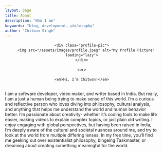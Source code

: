 ```yaml
---
layout: page
title: About
description: "Who I am"
keywords: "blog, development, philosophy"
author: "Chitwan Singh"
---
```


<div align="center">

    <div class="profile-pic">
        <img src="/assets/images/profile.jpeg" alt="My Profile Picture" loading="lazy">
    </div>

    <br>

    <em>Hi, I’m Chitwan!</em>

</div>

<br>
I am a software developer, video maker, and writer based in India. But really, I am a just a human being trying to make sense of this world. I’m a curious and reflective person who loves diving into philosophy, cultural analysis, and anything that helps me understand the world and human behavior better. I’m passionate about creativity- whether it’s coding tools to make life easier, making videos to explain complex topics, or just plain old writing. I enjoy engaging with global perspectives, but having been raised in India, I’m deeply aware of the cultural and societal nuances around me, and try to look at the world from multiple differing lenses. In my free time, you’ll find me geeking out over existentialist philosophy, bingeing Taskmaster, or dreaming about creating something meaningful for the world.